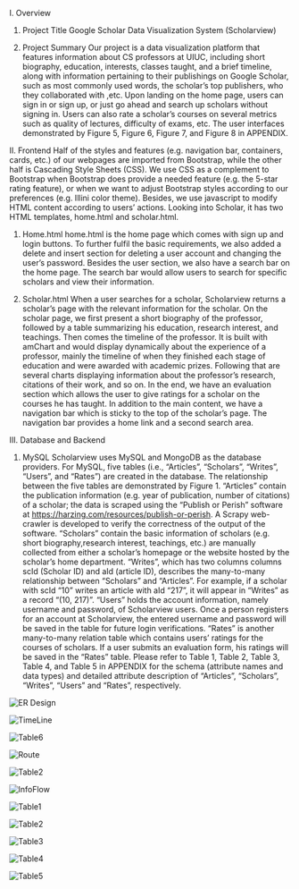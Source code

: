 I. Overview
1. Project Title
Google Scholar Data Visualization System (Scholarview)

2. Project Summary
Our project is a data visualization platform that features information about CS professors at UIUC, including short biography, education, interests, classes taught, and a brief timeline, along with information pertaining to their publishings on Google Scholar, such as most commonly used words, the scholar’s top publishers, who they collaborated with ,etc. Upon landing on the home page, users can sign in or sign up, or just go ahead and search up scholars without signing in. Users can also rate a scholar’s courses on several metrics such as quality of lectures, difficulty of exams, etc. The user interfaces demonstrated by Figure 5, Figure 6, Figure 7, and Figure 8 in APPENDIX.

II. Frontend
Half of the styles and features (e.g. navigation bar, containers, cards, etc.) of our webpages are imported from Bootstrap, while the other half is Cascading Style Sheets (CSS). We use CSS as a complement to Bootstrap when Bootstrap does provide a needed feature (e.g. the 5-star rating feature), or when we want to adjust Bootstrap styles according to our preferences (e.g. Illini color theme). Besides, we use javascript to modify HTML content according to users’ actions. Looking into Scholar, it has two HTML templates, home.html and scholar.html. 

1. Home.html
home.html  is the home page which comes with sign up and login buttons. To further fulfil the basic requirements, we also added a delete and insert section for deleting a user account and changing the user’s password. Besides the user section, we also have a search bar on the home page. The search bar would allow users to search for specific scholars and view their information.

2. Scholar.html
When a user searches for a scholar, Scholarview returns a scholar’s page with the relevant information for the scholar. On the scholar page, we first present a short biography of the professor, followed by a table summarizing his education, research interest, and teachings. Then comes the timeline of the professor. It is built with amChart and would display dynamically about the experience of a professor, mainly the timeline of when they finished each stage of education and were awarded with academic prizes. Following that are several charts displaying information about the professor’s research, citations of their work, and so on. In the end, we have an evaluation section which allows the user to give ratings for a scholar on the courses he has taught. In addition to the main content, we have a navigation bar which is sticky to the top of the scholar’s page. The navigation bar provides a home link and a second search area.

III. Database and Backend
1. MySQL
Scholarview uses MySQL and MongoDB as the database providers. For MySQL, five tables (i.e., “Articles”, “Scholars”, “Writes”, “Users”, and “Rates”) are created in the database. The relationship between the five tables are demonstrated by Figure 1. “Articles” contain the publication information (e.g. year of publication, number of citations) of a scholar; the data is scraped using the “Publish or Perish” software at https://harzing.com/resources/publish-or-perish. A Scrapy web-crawler is developed to verify the correctness of the output of the software.  “Scholars” contain the basic information of scholars (e.g. short biography,research interest, teachings, etc.) are manually collected from either a scholar’s homepage or the website hosted by the scholar’s home department. “Writes”, which has two columns columns scId (Scholar ID) and aId (article ID), describes the many-to-many relationship between “Scholars” and “Articles”. For example, if a scholar with scId “10” writes an article with aId “217”, it will appear in “Writes” as a record “(10, 217)”. “Users” holds the account information, namely username and password, of Scholarview users. Once a person registers for an account at Scholarview, the entered username and password will be saved in the table for future login verifications. “Rates” is another many-to-many relation table which contains users’ ratings for the courses of scholars. If a user submits an evaluation form, his ratings will be saved in the “Rates” table. Please refer to Table 1, Table 2, Table 3, Table 4, and Table 5 in APPENDIX for the schema (attribute names and data types) and detailed attribute description of “Articles”, “Scholars”, “Writes”, “Users” and “Rates”, respectively.

![ER Design](https://user-images.githubusercontent.com/43663301/82161964-9c9f6780-9866-11ea-9a15-2a930ebd7d93.png)

![TimeLine](https://user-images.githubusercontent.com/43663301/82162117-ac6b7b80-9867-11ea-8797-94f349276f31.PNG)

![Table6](https://user-images.githubusercontent.com/43663301/82162189-33b8ef00-9868-11ea-89d8-eb8f57fe837d.PNG)

![Route](https://user-images.githubusercontent.com/43663301/82162192-3a476680-9868-11ea-9343-0630106e3519.PNG)

![Table2](https://user-images.githubusercontent.com/43663301/82162406-c3ab6880-9869-11ea-9274-777c139a2ac6.PNG)

![InfoFlow](https://user-images.githubusercontent.com/43663301/82162423-e63d8180-9869-11ea-9861-344728a9eaab.png)

![Table1](https://user-images.githubusercontent.com/43663301/82162581-3ff27b80-986b-11ea-8ed6-83c2ec744be6.PNG)

![Table2](https://user-images.githubusercontent.com/43663301/82162587-43860280-986b-11ea-8a36-e661ae16686a.PNG)

![Table3](https://user-images.githubusercontent.com/43663301/82162588-45e85c80-986b-11ea-89db-551d1a32952b.PNG)

![Table4](https://user-images.githubusercontent.com/43663301/82162590-4aad1080-986b-11ea-8abd-61b37e6285ce.PNG)

![Table5](https://user-images.githubusercontent.com/43663301/82162591-4c76d400-986b-11ea-873f-a253df12812f.PNG)
